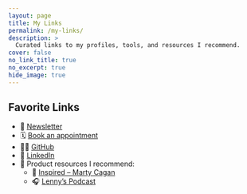 ```yaml
---
layout: page
title: My Links
permalink: /my-links/
description: >
  Curated links to my profiles, tools, and resources I recommend.
cover: false
no_link_title: true
no_excerpt: true
hide_image: true
---
```


## Favorite Links

- 📝 [Newsletter](https://edobermudez.substack.com/)
- 🗓️ [Book an appointment](https://zeeg.me/ebermudez)
- 🧑‍💻 [GitHub](https://github.com/ebermudez)
- 💼 [LinkedIn](https://www.linkedin.com/in/ebermudez/)
- 🧠 Product resources I recommend:
  - 📕 [Inspired – Marty Cagan](https://www.svpg.com/inspired-how-to-create-products-customers-love/)
  - 🎧 [Lenny’s Podcast](https://www.lennyspodcast.com/)